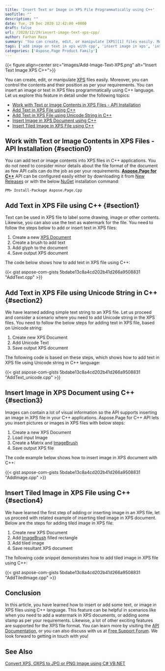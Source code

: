 ```yaml
---
title: 'Insert Text or Image in XPS File Programmatically using C++'
seoTitle: ""
description: ""
date: Tue, 29 Dec 2020 12:42:00 +0000
draft: false
url: /2020/12/29/insert-image-text-xps-cpp/
author: Farhan Raza
summary: 'You can create, edit, or manipulate [XPS][1] files easily. Moreover, you can control the contents and their position as per your requirements. You can **insert an image or text in XPS** files programmatically using C++ language.'
tags: ['add image or text in xps with cpp', 'insert image in xps', 'insert text in xps', 'watermark in xps']
categories: ['Aspose.Page Product Family']
---
```




{{< figure align=center src="images/Add-Image-Text-XPS.png" alt="Insert Text Image XPS C++">}}


You can create, edit, or manipulate [XPS][2] files easily. Moreover, you can control the contents and their position as per your requirements. You can insert an image or text in XPS files programmatically using C++ language. Let us explore this feature in detail under the following topics:

*   [Work with Text or Image Contents in XPS Files - API Installation][3]
*   [Add Text in XPS File using C++][4]
*   [Add Text in XPS File using Unicode String in C++][5]
*   [Insert Image in XPS Document using C++][6]
*   [Insert Tiled Image in XPS File using C++][7]

## Work with Text or Image Contents in XPS Files - API Installation {#section0}

You can add text or image contents into XPS files in C++ applications. You do not need to consider minor details about the file format of the document as few API calls can do the job as per your requirements. [**Aspose.Page for C++**][8] API can be configured easily either by downloading it from [New Releases][9] or with the below [NuGet][10] installation command:

```
PM> Install-Package Aspose.Page.Cpp
```

## Add Text in XPS File using C++ {#section1}

Text can be used in XPS file to label some drawing, image or other contents. Likewise, you can also use the text as watermark for the file. You need to follow the steps below to add or insert text in XPS files:

1.  Create a new [XPS Document][11]
2.  Create a brush to add text
3.  Add glyph to the document
4.  Save output XPS document

The code below shows how to add text in XPS file using C++:

{{< gist aspose-com-gists 5bdabe13c8a4cd202b41d266a9508831 "AddText.cpp" >}}

## Add Text in XPS File using Unicode String in C++ {#section2}

We have learned adding simple text string to an XPS file. Let us proceed and consider a scenario where you need to add Unicode string in the XPS files. You need to follow the below steps for adding text in XPS file, based on Unicode string:

1.  Create new XPS Document
2.  Add Unicode Text
3.  Save output XPS document

The following code is based on these steps, which shows how to add text in XPS file using Unicode string in C++ language:

{{< gist aspose-com-gists 5bdabe13c8a4cd202b41d266a9508831 "AddText_unicode.cpp" >}}

## Insert Image in XPS Document using C++ {#section3}

Images can contain a lot of visual information so the API supports inserting an image in XPS file in your C++ applications. Aspose.Page for C++ API lets you insert pictures or images in XPS files with below steps:

1.  Create a new XPS Document
2.  Load input Image
3.  Create a Matrix and [ImageBrush][12]
4.  Save output XPS file

The code example below shows how to insert image in XPS document with C++:

{{< gist aspose-com-gists 5bdabe13c8a4cd202b41d266a9508831 "AddImage.cpp" >}}

## Insert Tiled Image in XPS File using C++ {#section4}

We have learned the first step of adding or inserting image in an XPS file, let us proceed with related example of inserting tiled image in XPS document. Below are the steps for adding tiled image in XPS file:

1.  Create new XPS Document
2.  Add [ImageBrush][13] filled rectangle
3.  Add tiled image
4.  Save resultant XPS document

The following code snippet demonstrates how to add tiled image in XPS file using C++:

{{< gist aspose-com-gists 5bdabe13c8a4cd202b41d266a9508831 "AddTiledImage.cpp" >}}

## Conclusion

In this article, you have learned how to insert or add some text, or image in XPS files using C++ language. This feature can be helpful in scenarios like when you need to add a watermark in XPS documents, or adding some stamp as per your requirements. Likewise, a lot of other exciting features are supported for the XPS file format. You can learn more by visiting the [API Documentation][14], or you can also discuss with us at [Free Support Forum][15]. We look forward to getting in touch with you!

## See Also

[Convert XPS, OXPS to JPG or PNG Image using C# VB.NET][16]




[1]: https://docs.fileformat.com/page-description-language/xps/
[2]: https://docs.fileformat.com/page-description-language/xps/
[3]: #section0
[4]: #section1
[5]: #section2
[6]: #section3
[7]: #section4
[8]: https://products.aspose.com/page/cpp
[9]: https://downloads.aspose.com/page/cpp
[10]: https://www.nuget.org/packages/Aspose.Page.Cpp/
[11]: https://apireference.aspose.com/page/cpp/class/aspose.page.x_p_s.xps_document/
[12]: https://apireference.aspose.com/page/cpp/class/aspose.page.x_p_s.xps_model.xps_image_brush
[13]: https://apireference.aspose.com/page/cpp/class/aspose.page.x_p_s.xps_model.xps_image_brush
[14]: https://docs.aspose.com/display/pagecpp/Getting+Started
[15]: https://forum.aspose.com/c/page
[16]: https://blog.aspose.com/2020/11/02/convert-xps-to-jpg-png-image-csharp-vb-net/





